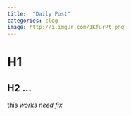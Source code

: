 ```yaml
---
title:  "Daily Post"
categories: clog
image: http://i.imgur.com/1KfurPt.png
---
```


# H1
## H2 ...

this *works*
_need fix_

